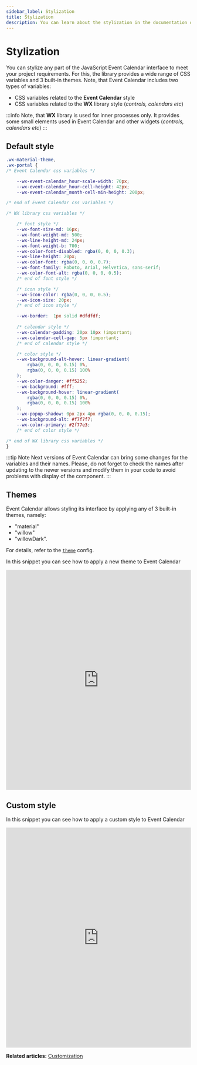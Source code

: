 ```yaml
---
sidebar_label: Stylization
title: Stylization
description: You can learn about the stylization in the documentation of the DHTMLX JavaScript Event Calendar library. Browse developer guides and API reference, try out code examples and live demos, and download a free 30-day evaluation version of DHTMLX Event Calendar.
---
```


# Stylization

You can stylize any part of the JavaScript Event Calendar interface to meet your project requirements. For this, the library provides a wide range of CSS variables and 3 built-in themes. Note, that Event Calendar includes two types of variables:
- CSS variables related to the **Event Calendar** style
- CSS variables related to the **WX** library style (*controls, calendars etc*)

:::info
Note, that **WX** library is used for inner processes only. It provides some small elements used in Event Calendar and other widgets (*controls, calendars etc*)
:::

## Default style

~~~css
.wx-material-theme,
.wx-portal {
/* Event Calendar css variables */

    --wx-event-calendar_hour-scale-width: 70px;
    --wx-event-calendar_hour-cell-height: 42px;
    --wx-event-calendar_month-cell-min-height: 200px;

/* end of Event Calendar css variables */

/* WX library css variables */

    /* font style */
    --wx-font-size-md: 16px;
    --wx-font-weight-md: 500;
    --wx-line-height-md: 24px;
    --wx-font-weight-b: 700;
    --wx-color-font-disabled: rgba(0, 0, 0, 0.3);
    --wx-line-height: 20px;
    --wx-color-font: rgba(0, 0, 0, 0.7);
    --wx-font-family: Roboto, Arial, Helvetica, sans-serif;
    --wx-color-font-alt: rgba(0, 0, 0, 0.5);
    /* end of font style */

    /* icon style */
    --wx-icon-color: rgba(0, 0, 0, 0.5);
    --wx-icon-size: 20px;
    /* end of icon style */

    --wx-border:  1px solid #dfdfdf;
    
    /* calendar style */
    --wx-calendar-padding: 20px 10px !important;
    --wx-calendar-cell-gap: 5px !important;
    /* end of calendar style */

    /* color style */
    --wx-background-alt-hover: linear-gradient(
        rgba(0, 0, 0, 0.15) 0%,
        rgba(0, 0, 0, 0.15) 100%
    );
    --wx-color-danger: #ff5252;
    --wx-background: #fff;
    --wx-background-hover: linear-gradient(
        rgba(0, 0, 0, 0.15) 0%,
        rgba(0, 0, 0, 0.15) 100%
    );
    --wx-popup-shadow: 0px 2px 4px rgba(0, 0, 0, 0.15);
    --wx-background-alt: #f7f7f7;
    --wx-color-primary: #2f77e3;
    /* end of color style */

/* end of WX library css variables */
}
~~~

:::tip Note
Next versions of Event Calendar can bring some changes for the variables and their names. Please, do not forget to check the names after updating to the newer versions and modify them in your code to avoid problems with display of the component.
:::

## Themes

Event Calendar allows styling its interface by applying any of 3 built-in themes, namely:

- "material"
- "willow"
- "willowDark".

For details, refer to the [`theme`](api/config/js_eventcalendar_theme_config.md) config.

In this snippet you can see how to apply a new theme to Event Calendar

<iframe src="https://snippet.dhtmlx.com/nh2g0j2o?mode=result" frameborder="0" class="snippet_iframe" width="100%" height="600"></iframe>

## Custom style

In this snippet you can see how to apply a custom style to Event Calendar

<iframe src="https://snippet.dhtmlx.com/w0qhtloa?mode=result" frameborder="0" class="snippet_iframe" width="100%" height="600"></iframe>

**Related articles:** [Customization](../customization/#custom-styles)

